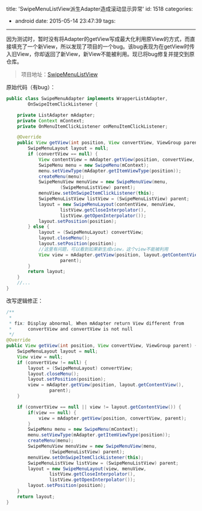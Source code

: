 title: 'SwipeMenuListView派生Adapter造成滚动显示异常'
id: 1518
categories:
  - android
date: 2015-05-14 23:47:39
tags:
---

因为测试时，暂时没有将Adapter的getView写成最大化利用原View的方式，而直接填充了一个新View，所以发现了项目的一个bug。该bug表现为在getView时传入旧View，你却返回了新View，新View不能被利用。现已将bug修复并提交到原仓库。

> 项目地址：[SwipeMenuListView](https://github.com/baoyongzhang/SwipeMenuListView "https://github.com/baoyongzhang/SwipeMenuListView")

<!--more-->

原始代码（有bug）：

```java
public class SwipeMenuAdapter implements WrapperListAdapter,
		OnSwipeItemClickListener {

	private ListAdapter mAdapter;
	private Context mContext;
	private OnMenuItemClickListener onMenuItemClickListener;

	@Override
	public View getView(int position, View convertView, ViewGroup parent) {
		SwipeMenuLayout layout = null;
		if (convertView == null) {
			View contentView = mAdapter.getView(position, convertView, parent);
			SwipeMenu menu = new SwipeMenu(mContext);
			menu.setViewType(mAdapter.getItemViewType(position));
			createMenu(menu);
			SwipeMenuView menuView = new SwipeMenuView(menu,
					(SwipeMenuListView) parent);
			menuView.setOnSwipeItemClickListener(this);
			SwipeMenuListView listView = (SwipeMenuListView) parent;
			layout = new SwipeMenuLayout(contentView, menuView,
					listView.getCloseInterpolator(),
					listView.getOpenInterpolator());
			layout.setPosition(position);
		} else {
			layout = (SwipeMenuLayout) convertView;
			layout.closeMenu();
			layout.setPosition(position);
			//这里有问题，可以看到如果新生成view，这个view不能被利用
			View view = mAdapter.getView(position, layout.getContentView(),
					parent);
		}
		return layout;
	}
	//...
}
```

改写逻辑修正：

```java
/**
 * 
 * fix: Display abnormal, When mAdapter return View different from 
 *      convertView and convertView is not null
 */
@Override
public View getView(int position, View convertView, ViewGroup parent) {
	SwipeMenuLayout layout = null;
	View view = null;
	if (convertView != null) {
		layout = (SwipeMenuLayout) convertView;
		layout.closeMenu();
		layout.setPosition(position);
		view = mAdapter.getView(position, layout.getContentView(),
				parent);
	}

	if (convertView == null || view != layout.getContentView()) {
		if(view == null) {
			view = mAdapter.getView(position, convertView, parent);
		}
		SwipeMenu menu = new SwipeMenu(mContext);
		menu.setViewType(mAdapter.getItemViewType(position));
		createMenu(menu);
		SwipeMenuView menuView = new SwipeMenuView(menu,
				(SwipeMenuListView) parent);
		menuView.setOnSwipeItemClickListener(this);
		SwipeMenuListView listView = (SwipeMenuListView) parent;
		layout = new SwipeMenuLayout(view, menuView,
				listView.getCloseInterpolator(),
				listView.getOpenInterpolator());
		layout.setPosition(position);
	}
	return layout;
}
```